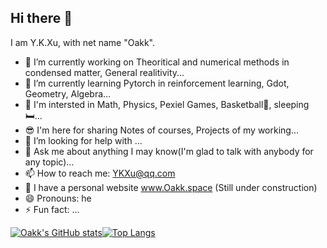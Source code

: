 ## Hi there 👋
I am Y.K.Xu, with net name "Oakk".
- 🔭 I’m currently working on Theoritical and numerical methods in condensed matter, General realitivity...
- 🌱 I’m currently learning Pytorch in reinforcement learning, Gdot, Geometry, Algebra...
- 💖 I'm intersted in Math, Physics, Pexiel Games, Basketball🏀, sleeping🛏... <!-- - 👯 I’m looking to collaborate on ... -->
- 😎 I'm here for sharing Notes of courses, Projects of my working...
- 🤔 I’m looking for help with ...
- 💬 Ask me about anything I may know(I'm glad to talk with anybody for any topic)...
- 📫 How to reach me: YKXu@qq.com
- 🔔 I have a personal website www.Oakk.space (Still under construction)
- 😄 Pronouns: he
- ⚡ Fun fact: ...

[![Oakk's GitHub stats](https://github-readme-stats.vercel.app/api?username=YKXu-c&show_icons=true&theme=gruvbox_light)](https://github.com/anuraghazra/github-readme-stats)[![Top Langs](https://github-readme-stats.vercel.app/api/top-langs/?username=YKXu-c&layout=compact)](https://github.com/anuraghazra/github-readme-stats)
<!--[![Readme Card](https://github-readme-stats.vercel.app/api/pin/?username=YKXu-c&repo=Lectures-of-condensed-matter)](https://github.com/anuraghazra/github-readme-stats) -->
<!--
**YKXu-c/YKXu-c** is a ✨ _special_ ✨ repository because its `README.md` (this file) appears on your GitHub profile.

Here are some ideas to get you started:

- 🔭 I’m currently working on ...
- 🌱 I’m currently learning ...
- 👯 I’m looking to collaborate on ...
- 🤔 I’m looking for help with ...
- 💬 Ask me about ...
- 📫 How to reach me: ...
- 😄 Pronouns: ...
- ⚡ Fun fact: ...
-->
